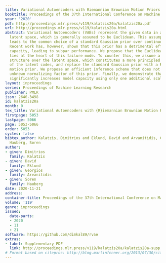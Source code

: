 ```yaml
---
title: Variational Autoencoders with Riemannian Brownian Motion Priors
booktitle: Proceedings of the 37th International Conference on Machine Learning
year: '2020'
pdf: http://proceedings.mlr.press/v119/kalatzis20a/kalatzis20a.pdf
url: http://proceedings.mlr.press/v119/kalatzis20a.html
abstract: Variational Autoencoders (VAEs) represent the given data in a low-dimensional
  latent space, which is generally assumed to be Euclidean. This assumption naturally
  leads to the common choice of a standard Gaussian prior over continuous latent variables.
  Recent work has, however, shown that this prior has a detrimental effect on model
  capacity, leading to subpar performance. We propose that the Euclidean assumption
  lies at the heart of this failure mode. To counter this, we assume a Riemannian
  structure over the latent space, which constitutes a more principled geometric view
  of the latent codes, and replace the standard Gaussian prior with a Riemannian Brownian
  motion prior. We propose an efficient inference scheme that does not rely on the
  unknown normalizing factor of this prior. Finally, we demonstrate that this prior
  significantly increases model capacity using only one additional scalar parameter.
layout: inproceedings
series: Proceedings of Machine Learning Research
publisher: PMLR
issn: 2640-3498
id: kalatzis20a
month: 0
tex_title: Variational Autoencoders with {R}iemannian Brownian Motion Priors
firstpage: 5053
lastpage: 5066
page: 5053-5066
order: 5053
cycles: false
bibtex_author: Kalatzis, Dimitrios and Eklund, David and Arvanitidis, Georgios and
  Hauberg, Soren
author:
- given: Dimitrios
  family: Kalatzis
- given: David
  family: Eklund
- given: Georgios
  family: Arvanitidis
- given: Soren
  family: Hauberg
date: 2020-11-21
address: 
container-title: Proceedings of the 37th International Conference on Machine Learning
volume: '119'
genre: inproceedings
issued:
  date-parts:
  - 2020
  - 11
  - 21
software: https://github.com/dimkal89/rvae
extras:
- label: Supplementary PDF
  link: http://proceedings.mlr.press/v119/kalatzis20a/kalatzis20a-supp.pdf
# Format based on citeproc: http://blog.martinfenner.org/2013/07/30/citeproc-yaml-for-bibliographies/
---
```

